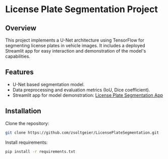 # License Plate Segmentation Project

## Overview
This project implements a U-Net architecture using TensorFlow for segmenting license plates in vehicle images. It includes a deployed Streamlit app for easy interaction and demonstration of the model's capabilities.

## Features
- U-Net based segmentation model.
- Data preprocessing and evaluation metrics (IoU, Dice coefficient).
- Streamlit app for model demonstration: [License Plate Segmentation App](https://licenseplatesegmentation.streamlit.app/)

## Installation
Clone the repository:
```bash
git clone https://github.com/zsoltgeier/LicensePlateSegmentation.git
```
Install requirements:
```bash
pip install -r requirements.txt
```
